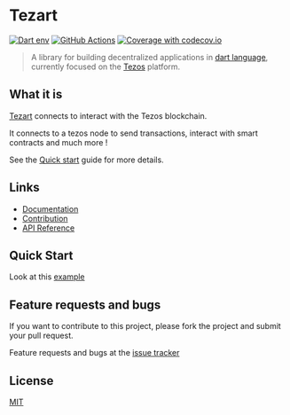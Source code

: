 # Tezart

[![Dart env](https://img.shields.io/static/v1?label=License&message=MIT&color=blue)](https://github.com/moneytrackio/tezart/blob/main/LICENSE)
[![GitHub Actions](https://github.com/moneytrackio/tezart/workflows/Run%20tests/badge.svg)](https://github.com/moneytrackio/tezart/actions?query=workflow%3A%22Run+tests%22)
[![Coverage with codecov.io](https://codecov.io/gh/moneytrackio/tezart/branch/main/graph/badge.svg?token=0BOIGV5QCT)](https://codecov.io/gh/moneytrackio/tezart)


> A library for building decentralized applications in [dart language](https://dart.dev/), currently focused on the [Tezos](http://tezos.com/) platform.

## What it is 

[Tezart](https://github.com/moneytrackio/tezart) connects to interact with the Tezos blockchain. 

It connects to a tezos node to send transactions, interact with smart contracts and much more !

See the [Quick start](#quick-start) guide for more details.

## Links

- [Documentation](https://moneytrackio.github.io/tezart/)
- [Contribution](https://moneytrackio.github.io/tezart/?id=contribute)
- [API Reference]()

## Quick Start

Look at this [example](https://moneytrackio.github.io/tezart/?id=examples)

## Feature requests and bugs 

If you want to contribute to this project, please fork the project and submit your pull request. 

Feature requests and bugs at the [issue tracker](https://github.com/moneytrackio/tezart/issues/new)

## License

[MIT](https://github.com/moneytrackio/tezart/blob/main/LICENSE)